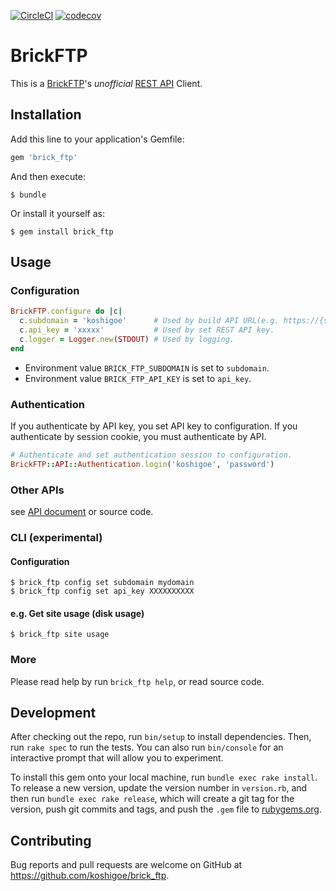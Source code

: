 [![CircleCI](https://circleci.com/gh/koshigoe/brick_ftp/tree/master.svg?style=svg)](https://circleci.com/gh/koshigoe/brick_ftp/tree/master)
[![codecov](https://codecov.io/gh/koshigoe/brick_ftp/branch/master/graph/badge.svg)](https://codecov.io/gh/koshigoe/brick_ftp)


# BrickFTP

This is a [BrickFTP](https://brickftp.com/)'s _unofficial_ [REST API](https://brickftp.com/ja/docs/rest-api/) Client.

## Installation

Add this line to your application's Gemfile:

```ruby
gem 'brick_ftp'
```

And then execute:

    $ bundle

Or install it yourself as:

    $ gem install brick_ftp

## Usage

### Configuration

```ruby
BrickFTP.configure do |c|
  c.subdomain = 'koshigoe'      # Used by build API URL(e.g. https://{subdomain}.brickftp.com/api/rest/v1/...)
  c.api_key = 'xxxxx'           # Used by set REST API key.
  c.logger = Logger.new(STDOUT) # Used by logging.
end
```

- Environment value `BRICK_FTP_SUBDOMAIN` is set to `subdomain`.
- Environment value `BRICK_FTP_API_KEY` is set to `api_key`.

### Authentication

If you authenticate by API key, you set API key to configuration.
If you authenticate by session cookie, you must authenticate by API.

```ruby
# Authenticate and set authentication session to configuration.
BrickFTP::API::Authentication.login('koshigoe', 'password')
```

### Other APIs

see [API document](http://www.rubydoc.info/github/koshigoe/brick_ftp/master) or source code.

### CLI (experimental)

#### Configuration

```
$ brick_ftp config set subdomain mydomain
$ brick_ftp config set api_key XXXXXXXXXX
```

#### e.g. Get site usage (disk usage)

```
$ brick_ftp site usage
```

### More

Please read help by run `brick_ftp help`, or read source code.


## Development

After checking out the repo, run `bin/setup` to install dependencies. Then, run `rake spec` to run the tests. You can also run `bin/console` for an interactive prompt that will allow you to experiment.

To install this gem onto your local machine, run `bundle exec rake install`. To release a new version, update the version number in `version.rb`, and then run `bundle exec rake release`, which will create a git tag for the version, push git commits and tags, and push the `.gem` file to [rubygems.org](https://rubygems.org).

## Contributing

Bug reports and pull requests are welcome on GitHub at https://github.com/koshigoe/brick_ftp.

